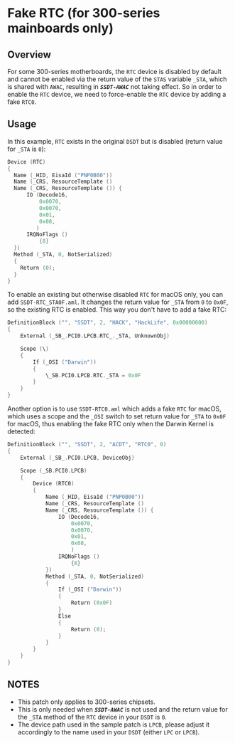 # Fake RTC (for 300-series mainboards only)

## Overview

For some 300-series motherboards, the `RTC` device is disabled by default and cannot be enabled via the return value of the `STAS` variable `_STA`, which is shared with `AWAC`, resulting in ***`SSDT-AWAC`*** not taking effect. So in order to enable the `RTC` device, we need to force-enable the `RTC` device by adding a fake `RTC0`.

## Usage
In this example, `RTC` exists in the original `DSDT` but is disabled (return value for `_STA` is `0`):

```swift
Device (RTC)
{
  Name (_HID, EisaId ("PNP0B00"))
  Name (_CRS, ResourceTemplate ()
  Name (_CRS, ResourceTemplate ()) {
      IO (Decode16,
          0x0070,
          0x0070,
          0x01,
          0x08,
         )
      IRQNoFlags ()
          {8}
  })
  Method (_STA, 0, NotSerialized)
  {
    Return (0);
  }
}
```

To enable an existing but otherwise disabled `RTC` for macOS only, you can add `SSDT-RTC_STA0F.aml`. It changes the return value for `_STA` from `0` to `0x0F`, so the existing RTC is enabled. This way you don't have to add a fake RTC:

```swift
DefinitionBlock ("", "SSDT", 2, "HACK", "HackLife", 0x00000000)
{
    External (_SB_.PCI0.LPCB.RTC_._STA, UnknownObj)

    Scope (\)
    {
        If (_OSI ("Darwin"))
        {
            \_SB.PCI0.LPCB.RTC._STA = 0x0F
        }
    }  
}
```
Another option is to use `SSDT-RTC0.aml` which adds a fake `RTC` for macOS, which uses a scope and the `_OSI` switch to set return value for `_STA` to `0x0F` for macOS, thus enabling the fake RTC only when the Darwin Kernel is detected:

```swift
DefinitionBlock ("", "SSDT", 2, "ACDT", "RTC0", 0)
{
    External (_SB_.PCI0.LPCB, DeviceObj)

    Scope (_SB.PCI0.LPCB)
    {
        Device (RTC0)
        {
            Name (_HID, EisaId ("PNP0B00"))
            Name (_CRS, ResourceTemplate ()
            Name (_CRS, ResourceTemplate ()) {
                IO (Decode16,
                    0x0070,
                    0x0070,
                    0x01,
                    0x08,
                    )
                IRQNoFlags ()
                    {8}
            })
            Method (_STA, 0, NotSerialized)
            {
                If (_OSI ("Darwin"))
                {
                    Return (0x0F)
                }
                Else
                {
                    Return (0);
                }
            }
        }
    }
}
```
## NOTES

- This patch only applies to 300-series chipsets.
- This is only needed when ***`SSDT-AWAC`*** is not used and the return value for the `_STA` method of the `RTC` device in your `DSDT` is `0`.
- The device path used in the sample patch is `LPCB`, please adjust it accordingly to the name used in your `DSDT` (either `LPC` or `LPCB`).
